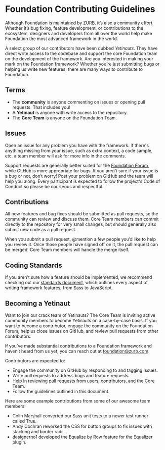 # Foundation Contributing Guidelines

Although Foundation is maintained by ZURB, it’s also a community effort. Whether it’s bug fixing, feature development, or contributions to the ecosystem, designers and developers from all over the world help make Foundation the most advanced framework in the world.

A select group of our contributors have been dubbed *Yetinauts*. They have direct write access to the codebase and support the core Foundation team on the development of the framework. Are you interested in making your mark on the Foundation framework? Whether you’re just submitting bugs or helping us write new features, there are many ways to contribute to Foundation.

## Terms

- The **community** is anyone commenting on issues or opening pull requests. That includes you!
- A **Yetinaut** is anyone with write access to the repository.
- The **Core Team** is anyone on the Foundation Team.

## Issues

Open an issue for any problem you have with the framework. If there's anything missing from your issue, such as extra context, a code sample, etc. a team member will ask for more info in the comments.

Support requests are generally better suited for the [Foundation Forum](http://foundation.zurb.com), while GitHub is more appropriate for bugs. If you aren’t sure if your issue is a bug or not, don’t worry! Post your problem on GitHub and the team will help you along. Every participant is expected to follow the project's Code of Conduct so please be courteous and respectful.

## Contributions

All new features and bug fixes should be submitted as pull requests, so the community can review and discuss them. Core Team members can commit directly to the repository for very small changes, but should generally also submit new code as a pull request.

When you submit a pull request, @mention a few people you’d like to help you review it. Once those people have signed off on it, the pull request can be merged! Core Team members will handle the merge itself.

## Coding Standards

If you aren't sure how a feature should be implemented, we recommend checking out our [standards document](https://github.com/zurb/foundation-standards), which outlines every aspect of writing framework features, from Sass to JavaScript.

## Becoming a Yetinaut

Want to join our crack team of Yetinauts? The Core Team is inviting active community members to become Yetinauts  on a case-by-case basis. If you want to become a contributor, engage the community on the Foundation Forum, help us close issues on GitHub, and review pull requests from other contributors.

If you’ve made substantial contributions to a Foundation framework and haven’t heard from us yet, you can reach out at foundation@zurb.com.

Contributors are expected to:

- Engage the community on GitHub by responding to and tagging issues.
- Write pull requests to address bugs and feature requests.
- Help in reviewing pull requests from users, contributors, and the Core Team.
- Follow the guidelines outlined in this document.

Here are some example contributions from some of our awesome team members:

- Colin Marshall converted our Sass unit tests to a newer test runner called True.
- Andy Cochran reworked the CSS for button groups to fix issues with stacking and border radii.
- designerno1 developed the Equalize by Row feature for the Equalizer plugin.
